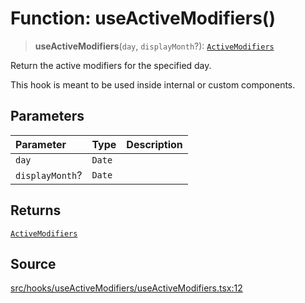 # Function: useActiveModifiers()

> **useActiveModifiers**(`day`, `displayMonth`?): [`ActiveModifiers`](../type-aliases/ActiveModifiers.md)

Return the active modifiers for the specified day.

This hook is meant to be used inside internal or custom components.

## Parameters

| Parameter | Type | Description |
| :------ | :------ | :------ |
| `day` | `Date` |  |
| `displayMonth`? | `Date` |  |

## Returns

[`ActiveModifiers`](../type-aliases/ActiveModifiers.md)

## Source

[src/hooks/useActiveModifiers/useActiveModifiers.tsx:12](https://github.com/gpbl/react-day-picker/blob/9ad13dc72fff814dcf720a62f6e3b5ea38e8af6d/src/hooks/useActiveModifiers/useActiveModifiers.tsx#L12)
